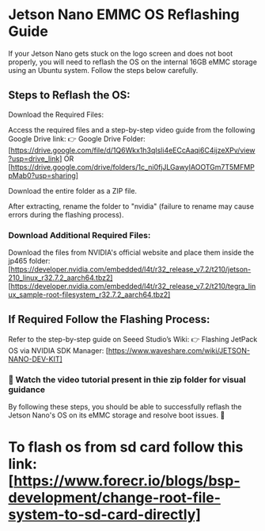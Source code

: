 # Jetson Nano EMMC OS Reflashing Guide

If your Jetson Nano gets stuck on the logo screen and does not boot properly, you will need to reflash the OS on the internal 16GB eMMC storage using an Ubuntu system. Follow the steps below carefully.

## Steps to Reflash the OS:

Download the Required Files:

Access the required files and a step-by-step video guide from the following Google Drive link:
👉 Google Drive Folder: [https://drive.google.com/file/d/1Q6Wkx1h3qIsli4eECcAaqi6C4ijzeXPv/view?usp=drive_link]
                                                              OR
                        [https://drive.google.com/drive/folders/1c_ni0fjJLGawyIAOOTGm7T5MFMPpMab0?usp=sharing]


Download the entire folder as a ZIP file.

After extracting, rename the folder to "nvidia" (failure to rename may cause errors during the flashing process).

### Download Additional Required Files:

Download the files from NVIDIA's official website and place them inside the jp465 folder: 
[https://developer.nvidia.com/embedded/l4t/r32_release_v7.2/t210/jetson-210_linux_r32.7.2_aarch64.tbz2]
[https://developer.nvidia.com/embedded/l4t/r32_release_v7.2/t210/tegra_linux_sample-root-filesystem_r32.7.2_aarch64.tbz2]

## If Required Follow the Flashing Process:

Refer to the step-by-step guide on Seeed Studio’s Wiki:
👉 Flashing JetPack OS via NVIDIA SDK Manager: [https://www.waveshare.com/wiki/JETSON-NANO-DEV-KIT]

### 🎥 Watch the video tutorial present in thie zip folder for visual guidance

By following these steps, you should be able to successfully reflash the Jetson Nano's OS on its eMMC storage and resolve boot issues. 🚀


# To flash os from sd card follow this link: [https://www.forecr.io/blogs/bsp-development/change-root-file-system-to-sd-card-directly]


